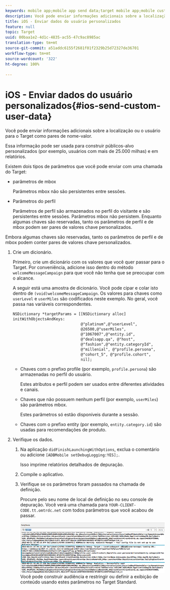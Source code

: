 ```yaml
---
keywords: mobile app;mobile app send data;target mobile app;mobile custom user data;mobile app custom data
description: Você pode enviar informações adicionais sobre a localização ou o usuário para o Target como pares de nome-valor.
title: iOS - Enviar dados do usuário personalizados
feature: null
topic: Target
uuid: 00baa1e2-4d1c-4835-ac55-47c9ac8985ac
translation-type: tm+mt
source-git-commit: a51addc6155f2681f01f2329b25d72327de36701
workflow-type: tm+mt
source-wordcount: '322'
ht-degree: 100%

---
```



# iOS - Enviar dados do usuário personalizados{#ios-send-custom-user-data}

Você pode enviar informações adicionais sobre a localização ou o usuário para o Target como pares de nome-valor.

Essa informação pode ser usada para construir públicos-alvo personalizados (por exemplo, usuários com mais de 25.000 milhas) e em relatórios.

Existem dois tipos de parâmetros que você pode enviar com uma chamada do Target:

* parâmetros de mbox

   Parâmetros mbox não são persistentes entre sessões.
* Parâmetros do perfil

   Parâmetros de perfil são armazenados no perfil do visitante e são persistentes entre sessões. Parâmetros mbox não persistem. Enquanto algumas chaves são reservadas, tanto os parâmetros de perfil e de mbox podem ser pares de valores chave personalizados.

Embora algumas chaves são reservadas, tanto os parâmetros de perfil e de mbox podem conter pares de valores chave personalizados.

1. Crie um dicionário.

   Primeiro, crie um dicionário com os valores que você quer passar para o Target. Por conveniência, adicione isso dentro do método `welcomeMessageCampaign` para que você não tenha que se preocupar com o alcance.

   A seguir está uma amostra de dicionário. Você pode cipar e colar isto dentro de `(void)welcomeMessageCampaign`. Os valores para chaves como `userLevel` e `userMiles` são codificados neste exemplo. No geral, você passa nas variáveis correspondentes.

   ```
   NSDictionary *targetParams = [[NSDictionary alloc] initWithObjectsAndKeys: 
                                 @"platinum",@"userLevel", 
                                 @26500,@"userMiles", 
                                 @"1067007",@"entity.id", 
                                 @"dealsapp.qa", @"host", 
                                 @"fashion",@"entity.categoryId", 
                                 @"millenial", @"profile.persona", 
                                 @"cohort_5", @"profile.cohort", 
                                 nil];
   ```

   * Chaves com o prefixo profile (por exemplo, `profile.persona`) são armazenadas no perfil do usuário.

      Estes atributos e perfil podem ser usados entre diferentes atividades e canais.

   * Chaves que não possuem nenhum perfil (por exemplo, `userMiles`) são parâmetros mbox.

      Estes parâmetros só estão disponíveis durante a sessão.

   * Chaves com o prefixo entity (por exemplo, `entity.category.id`) são usadas para recomendações de produto.

1. Verifique os dados.
   1. Na aplicação `didFinishLaunchingWithOptions`, exclua o comentário ou adicione `[ADBMobile setDebugLogging:YES];`.

      Isso imprime relatórios detalhados de depuração.
   1. Compile o aplicativo.
   1. Verifique se os parâmetros foram passados na chamada de definição.

      Procure pelo seu nome de local de definição no seu console de depuração. Você verá uma chamada para `YOUR-CLIENT-CODE.tt.omtrdc.net` com todos parâmetros que você acabou de passar.

      ![](assets/mobile-debug.png)
   Você pode construir audiência e restringir ou definir a exibição de conteúdo usando estes parâmetros no Target Standard.
